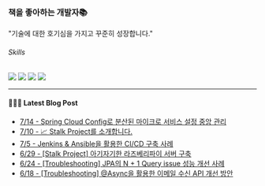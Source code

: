 
### 책을 좋아하는 개발자📚
"기술에 대한 호기심을 가지고 꾸준히 성장합니다."

###### Skills
<img src="https://img.shields.io/badge/java-c74634?style=flat-square&logo=oracle&logoColor=white"> <img src="https://img.shields.io/badge/spring-6DB33F?style=flat-square&logo=spring&logoColor=white"> <img src="https://img.shields.io/badge/mysql-4479A1?style=flat-square&logo=mysql&logoColor=white"> <img src="https://img.shields.io/badge/redis-DC382D?style=flat-square&logo=redis&logoColor=white">

------
#### 💁🏻‍♂️ Latest Blog Post

 - [7/14 - Spring Cloud Config로 분산된 마이크로 서비스 설정 중앙 관리](https://syeon2.github.io/devlog/stalk-msa-config.html)
 - [7/10 - 📈 Stalk Project를 소개합니다.](https://syeon2.github.io/devlog/stalk-introduce.html)
 - [7/5 - Jenkins &amp; Ansible을 활용한 CI/CD 구축 사례](https://syeon2.github.io/devlog/stalk-ci-cd.html)
 - [6/29 - [Stalk Project] 아기자기한 라즈베리파이 서버 구축](https://syeon2.github.io/devlog/tosstock-server.html)
 - [6/24 - [Troubleshooting] JPA의 N + 1 Query issue 성능 개선 사례](https://syeon2.github.io/devlog/tosstock-query-n+1.html)
 - [6/18 - [Troubleshooting] @Async을 활용한 이메일 수신 API 개선 방안](https://syeon2.github.io/devlog/tosstock-mail-sender.html)
